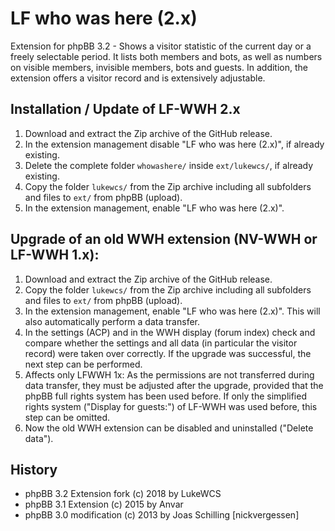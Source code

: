 # LF who was here (2.x)
Extension for phpBB 3.2 - Shows a visitor statistic of the current day or a freely selectable period. It lists both members and bots, as well as numbers on visible members, invisible members, bots and guests. In addition, the extension offers a visitor record and is extensively adjustable.

## Installation / Update of LF-WWH 2.x
1. Download and extract the Zip archive of the GitHub release.
1. In the extension management disable "LF who was here (2.x)", if already existing.
1. Delete the complete folder `whowashere/` inside `ext/lukewcs/`, if already existing.
1. Copy the folder `lukewcs/` from the Zip archive including all subfolders and files to `ext/` from phpBB (upload).
1. In the extension management, enable "LF who was here (2.x)".

## Upgrade of an old WWH extension (NV-WWH or LF-WWH 1.x):
1. Download and extract the Zip archive of the GitHub release.
1. Copy the folder `lukewcs/` from the Zip archive including all subfolders and files to `ext/` from phpBB (upload).
1. In the extension management, enable "LF who was here (2.x)". This will also automatically perform a data transfer.
1. In the settings (ACP) and in the WWH display (forum index) check and compare whether the settings and all data (in particular the visitor record) were taken over correctly. If the upgrade was successful, the next step can be performed.
1. Affects only LFWWH 1x: As the permissions are not transferred during data transfer, they must be adjusted after the upgrade, provided that the phpBB full rights system has been used before. If only the simplified rights system ("Display for guests:") of LF-WWH was used before, this step can be omitted.
1. Now the old WWH extension can be disabled and uninstalled ("Delete data").

## History
* phpBB 3.2 Extension fork (c) 2018 by LukeWCS
* phpBB 3.1 Extension (c) 2015 by Anvar
* phpBB 3.0 modification (c) 2013 by Joas Schilling [nickvergessen]
